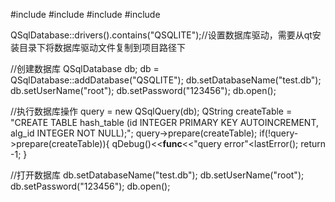 #include<QSqlDatabase>
#include<QSqlQuery>
#include<QSqlError>
#include<QObject>


QSqlDatabase::drivers().contains("QSQLITE");//设置数据库驱动，需要从qt安装目录下将数据库驱动文件复制到项目路径下

//创建数据库
QSqlDatabase db;
db = QSqlDatabase::addDatabase("QSQLITE");
db.setDatabaseName("test.db");
db.setUserName("root");
db.setPassword("123456");
db.open();

//执行数据库操作
query = new QSqlQuery(db);
QString createTable = "CREATE TABLE hash_table (id INTEGER PRIMARY KEY AUTOINCREMENT, alg_id INTEGER NOT NULL);";
query->prepare(createTable);
if(!query->prepare(createTable)){
    qDebug()<<__func__<<"query error"<<query->lastError();
    return -1;
}

//打开数据库
db.setDatabaseName("test.db");
db.setUserName("root");
db.setPassword("123456");
db.open();


